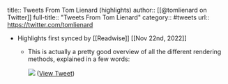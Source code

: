 title:: Tweets From Tom Lienard (highlights)
author:: [[@tomlienard on Twitter]]
full-title:: "Tweets From Tom Lienard"
category:: #tweets
url:: https://twitter.com/tomlienard

- Highlights first synced by [[Readwise]] [[Nov 22nd, 2022]]
	- This is actually a pretty good overview of all the different rendering methods, explained in a few words: 
	  
	  ![](https://pbs.twimg.com/media/FiHcadnXEAIFms0.jpg) ([View Tweet](https://twitter.com/tomlienard/status/1594798097540214784))